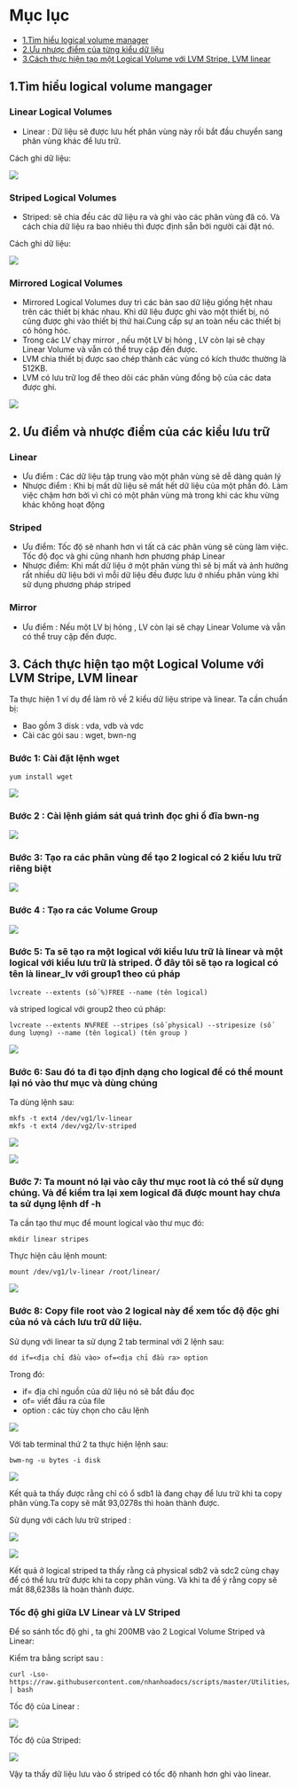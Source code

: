 # Mục lục 
- [1.Tìm hiểu logical volume manager](#1)    
- [2.Ưu nhược điểm của từng kiểu dữ liệu](#2)  
- [3.Cách thực hiện tạo một Logical Volume với LVM Stripe, LVM linear](#3)  


<a name="1"></a>

## 1.Tìm hiểu logical volume mangager</a>

### Linear Logical Volumes 
- Linear : Dữ liệu sẽ được lưu hết phân vùng này rồi bắt đầu chuyển sang phân vùng khác để lưu trữ.  

Cách ghi dữ liệu:

![](../images/linear-read-write-pattern.gif) 

### Striped Logical Volumes 
- Striped: sẽ chia đều các dữ liệu ra và ghi vào các phân vùng đã có. Và cách chia dữ liệu ra bao nhiêu thì được định sẵn bởi người cài đặt nó.  

Cách ghi dữ liệu:

![](../images/striped-read-write-pattern.gif)

### Mirrored Logical Volumes
- Mirrored Logical Volumes duy trì các bản sao dữ liệu giống hệt nhau trên các thiết bị khác nhau. Khi dữ liệu được ghi vào một thiết bị, nó cũng được ghi vào thiết bị thứ hai.Cung cấp sự an toàn nếu các thiết bị có hỏng hóc.
- Trong các LV chạy mirror , nếu một LV bị hỏng , LV còn lại sẽ chạy Linear Volume và vẫn có thể truy cập đến được.
- LVM chia thiết bị được sao chép thành các vùng có kích thước thường là 512KB.  
- LVM có lưu trữ log để theo dõi các phân vùng đồng bộ của các data được ghi.

![](../images/c1.png)



<a name="2"></a>

## 2. Ưu điểm và nhược điểm của các kiểu lưu trữ
### Linear

- Ưu điểm : Các dữ liệu tập trung vào một phân vùng sẽ dễ dàng quản lý
- Nhược điểm : Khi bị mất dữ liệu sẽ mất hết dữ liệu của một phần đó. Làm việc chậm hơn bởi vì chỉ có một phân vùng mà trong khi các khu vừng khác không hoạt động

### Striped

- Ưu điểm: Tốc độ sẽ nhanh hơn vì tất cả các phân vùng sẽ cùng làm việc. Tốc độ đọc và ghi cũng nhanh hơn phương pháp Linear
- Nhược điểm: Khi mất dữ liệu ở một phân vùng thì sẽ bị mất và ảnh hưởng rất nhiều dữ liệu bởi vì mỗi dữ liệu đều được lưu ở nhiều phân vùng khi sử dụng phương pháp striped

### Mirror 

- Ưu điểm : Nếu một LV bị hỏng , LV còn lại sẽ chạy Linear Volume và vẫn có thể truy cập đến được.


<a name="3"></a>

## 3. Cách thực hiện tạo một Logical Volume với LVM Stripe, LVM linear

Ta thực hiện 1 ví dụ để làm rõ về 2 kiểu dữ liệu stripe và linear. Ta cần chuẩn bị:
- Bao gồm 3 disk : vda, vdb và vdc
- Cài các gói sau : wget, bwn-ng

### Bước 1: Cài đặt lệnh wget
```
yum install wget 
```
![](../images/a13.png)

### Bước 2 : Cài lệnh giám sát quá trình đọc ghi ổ đĩa bwn-ng

![](../images/b1.png)

### Bước 3: Tạo ra các phân vùng để tạo 2 logical có 2 kiểu lưu trữ riêng biệt

![](../images/b2.png)

### Bước 4 : Tạo ra các Volume Group 

![](../images/b3.png) 

### Bước 5: Ta sẽ tạo ra một logical với kiểu lưu trữ là linear và một logical với kiểu lưu trữ là striped. Ở đây tôi sẽ tạo ra logical có tên là linear_lv với group1 theo cú pháp 
```
lvcreate --extents (số %)FREE --name (tên logical)
```
và striped logical với group2 theo cú pháp:
```
lvcreate --extents N%FREE --stripes (số physical) --stripesize (số dung lượng) --name (tên logical) (tên group )
```

![](../images/b5.png) 

### Bước 6: Sau đó ta đi tạo định dạng cho logical để có thể mount lại nó vào thư mục và dùng chúng  

Ta dùng lệnh sau:
```
mkfs -t ext4 /dev/vg1/lv-linear  
mkfs -t ext4 /dev/vg2/lv-striped
```

![](../images/b6.png)

![](../images/b7.png)

### Bước 7: Ta mount nó lại vào cây thư mục root là có thể sử dụng chúng. Và để kiểm tra lại xem logical đã được mount hay chưa ta sử dụng lệnh df -h

Ta cần tạo thư mục để mount logical vào thư mục đó:
```
mkdir linear stripes 
```

Thực hiện câu lệnh mount:
```
mount /dev/vg1/lv-linear /root/linear/
```

![](../images/b8.png)

### Bước 8: Copy file root vào 2 logical này để xem tốc độ độc ghi của nó và cách lưu trữ dữ liệu.

Sử dụng với linear ta sử dụng 2 tab terminal với 2 lệnh sau:
```
dd if=<địa chỉ đầu vào> of=<địa chỉ đầu ra> option
```

Trong đó:

- if= địa chỉ nguồn của dữ liệu nó sẽ bắt đầu đọc
- of= viết đầu ra của file
- option : các tùy chọn cho câu lệnh

![](../images/b15.png)

Với tab terminal thứ 2 ta thực hiện lệnh sau:

```
bwm-ng -u bytes -i disk
```
![](../images/b17.png)

Kết quả ta thấy được rằng chỉ có ổ sdb1 là đang chạy để lưu trữ khi ta copy phân vùng.Ta copy sẽ mất 93,0278s thì hoàn thành được.

Sử dụng với cách lưu trữ striped :

![](../images/b13.png)

![](../images/b16.png)

Kết quả ở logical striped ta thấy rằng cả physical sdb2 và sdc2 cùng chạy để có thể lưu trữ được khi ta copy phân vùng. Và khi ta để ý rằng copy sẽ mất 88,6238s là hoàn thành được.

### Tốc độ ghi giữa LV Linear và LV Striped
Để so sánh tốc độ ghi , ta ghi 200MB vào 2 Logical Volume Striped và Linear:

Kiểm tra bằng script sau :
```
curl -Lso- https://raw.githubusercontent.com/nhanhoadocs/scripts/master/Utilities/bench_vm.sh | bash  
```

Tốc độ của Linear :

![](../images/c7.png) 

Tốc độ của Striped:

![](../images/c6.png)

Vậy ta thấy dữ liệu lưu vào ổ striped có tốc độ nhanh hơn ghi vào linear.

